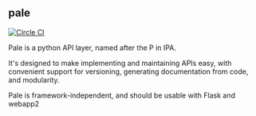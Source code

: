 pale
----

[![Circle CI](https://circleci.com/gh/Loudr/pale/tree/master.svg?style=shield&circle-token=31932f117a2ee15598fe954d760f6055172f2caa)](https://circleci.com/gh/Loudr/pale/tree/master)

Pale is a python API layer, named after the P in IPA.


It's designed to make implementing and maintaining APIs easy, with convenient
support for versioning, generating documentation from code, and modularity.

Pale is framework-independent, and should be usable with Flask and webapp2


